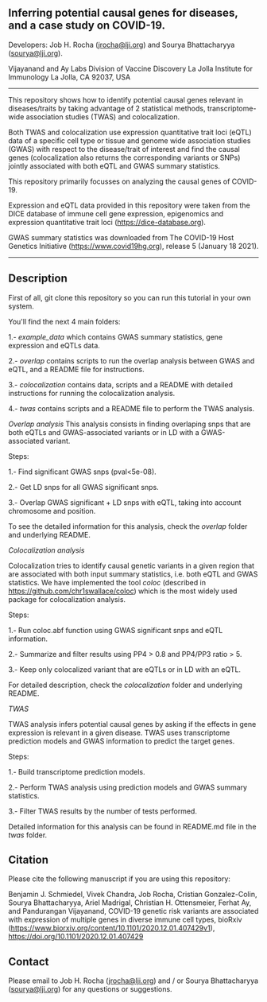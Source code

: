 Inferring potential causal genes for diseases, and a case study on COVID-19.
------------------------------------------------------------------------------

Developers: Job H. Rocha (jrocha@lji.org) and Sourya Bhattacharyya (sourya@lji.org).

Vijayanand and Ay Labs
Division of Vaccine Discovery
La Jolla Institute for Immunology
La Jolla, CA 92037, USA

**************************
This repository shows how to identify potential causal genes relevant
in diseases/traits by taking advantage of 2 statistical methods,
transcriptome-wide association studies (TWAS) and colocalization.

Both TWAS and colocalization use expression quantitative trait loci (eQTL) data of a specific cell type or tissue and
genome wide association studies (GWAS) with respect to the disease/trait of interest
and find the causal genes (colocalization also returns the corresponding variants or SNPs)
jointly associated with both eQTL and GWAS summary statistics.

This repository primarily focusses on analyzing the causal genes of COVID-19.

Expression and eQTL data provided in this repository were taken
from the DICE database of immune cell gene expression, epigenomics
and expression quantitative trait loci (https://dice-database.org).

GWAS summary statistics was downloaded from The COVID-19 Host
Genetics Initiative (https://www.covid19hg.org), release 5 (January 18 2021).
**************************

Description
------------------------
First of all, git clone this repository so you can run
this tutorial in your own system.

You'll find the next 4 main folders:

1.- *example_data* which contains GWAS summary statistics, gene expression and eQTLs data.

2.- *overlap* contains scripts to run the overlap analysis between GWAS and eQTL, and a README file for instructions.

3.- *colocalization* contains data, scripts and a README with detailed instructions for running the colocalization analysis.

4.- *twas* contains scripts and a README file to perform the TWAS analysis.


*Overlap analysis*
This analysis consists in finding overlaping snps that
are both eQTLs and GWAS-associated variants or in LD with
a GWAS-associated variant.

Steps:

1.- Find significant GWAS snps (pval<5e-08).

2.- Get LD snps for all GWAS significant snps.

3.- Overlap GWAS significant + LD snps with eQTL,
taking into account chromosome and position.

To see the detailed information for this analysis, check the
*overlap* folder and underlying README.


*Colocalization analysis*

Colocalization tries to identify causal genetic variants
in a given region that are associated with both input summary statistics, i.e.
both eQTL and GWAS statistics. We have implemented the tool *coloc*
(described in https://github.com/chr1swallace/coloc) which is the most widely used
package for colocalization analysis.

Steps:

1.- Run coloc.abf function using GWAS significant snps and eQTL information.

2.- Summarize and filter results using PP4 > 0.8 and PP4/PP3 ratio > 5.

3.- Keep only colocalized variant that are eQTLs or in LD with an eQTL.

For detailed description, check the *colocalization* folder and underlying README.


*TWAS*

TWAS analysis infers potential causal genes by asking if the effects
in gene expression is relevant in a given disease. TWAS uses
transcriptome prediction models and GWAS information to predict the target genes.

Steps:

1.- Build transcriptome prediction models.

2.- Perform TWAS analysis using prediction models and GWAS summary statistics.

3.- Filter TWAS results by the number of tests performed.

Detailed information for this analysis can be found in
README.md file in the *twas* folder.


Citation
--------------
Please cite the following manuscript if you are using this repository:

Benjamin J. Schmiedel, Vivek Chandra, Job Rocha, Cristian Gonzalez-Colin, Sourya Bhattacharyya, Ariel Madrigal, Christian H. Ottensmeier,  Ferhat Ay, and Pandurangan Vijayanand,
COVID-19 genetic risk variants are associated with expression of multiple genes in diverse immune cell types,
bioRxiv (https://www.biorxiv.org/content/10.1101/2020.12.01.407429v1),
https://doi.org/10.1101/2020.12.01.407429


Contact
--------------
Please email to Job H. Rocha (jrocha@lji.org) and / or Sourya Bhattacharyya (sourya@lji.org) for any questions or suggestions.
